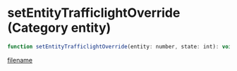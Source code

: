 # setEntityTrafficlightOverride (Category entity)

```js
function setEntityTrafficlightOverride(entity: number, state: int): void
```

[filename](setEntityTrafficlightOverride_m.md ':include')